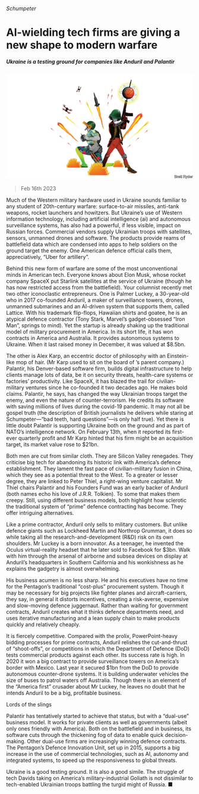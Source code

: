 ###### Schumpeter

# AI-wielding tech firms are giving a new shape to modern warfare 

##### Ukraine is a testing ground for companies like Anduril and Palantir 

![image](images/20230218_WBD000.jpg) 

> Feb 16th 2023 

Much of the Western military hardware used in Ukraine sounds familiar to any student of 20th-century warfare: surface-to-air missiles, anti-tank weapons, rocket launchers and howitzers. But Ukraine’s use of Western information technology, including artificial intelligence (ai) and autonomous surveillance systems, has also had a powerful, if less visible, impact on Russian forces. Commercial vendors supply Ukrainian troops with satellites, sensors, unmanned drones and software. The products provide reams of battlefield data which are condensed into apps to help soldiers on the ground target the enemy. One American defence official calls them, appreciatively, “Uber for artillery”. 

Behind this new form of warfare are some of the most unconventional minds in American tech. Everyone knows about Elon Musk, whose rocket company SpaceX put Starlink satellites at the service of Ukraine (though he has now restricted access from the battlefield). Your columnist recently met two other iconoclastic entrepreneurs. One is Palmer Luckey, a 30-year-old who in 2017 co-founded Anduril, a maker of surveillance towers, drones, unmanned submarines and an AI-driven system that supports them, called Lattice. With his trademark flip-flops, Hawaiian shirts and goatee, he is an atypical defence contractor (Tony Stark, Marvel’s gadget-obsessed “Iron Man”, springs to mind). Yet the startup is already shaking up the traditional model of military procurement in America. In its short life, it has won contracts in America and Australia. It provides autonomous systems to Ukraine. When it last raised money in December, it was valued at $8.5bn. 

The other is Alex Karp, an eccentric doctor of philosophy with an Einstein-like mop of hair. (Mr Karp used to sit on the board of ’s parent company.) Palantir, his Denver-based software firm, builds digital infrastructure to help clients manage lots of data, be it on security threats, health-care systems or factories’ productivity. Like SpaceX, it has blazed the trail for civilian-military ventures since he co-founded it two decades ago. He makes bold claims. Palantir, he says, has changed the way Ukrainian troops target the enemy, and even the nature of counter-terrorism. He credits its software with saving millions of lives during the covid-19 pandemic. It may not all be gospel truth (the description of British journalists he delivers while staring at Schumpeter—“bad teeth, hard questions”—is only half true). Yet there is little doubt Palantir is supporting Ukraine both on the ground and as part of NATO’s intelligence network. On February 13th, when it reported its first-ever quarterly profit and Mr Karp hinted that his firm might be an acquisition target, its market value rose to $21bn. 

Both men are cut from similar cloth. They are Silicon Valley renegades. They criticise big tech for abandoning its historic link with America’s defence establishment. They lament the fast pace of civilian-military fusion in China, which they see as a potential threat to the West. To a greater or lesser degree, they are linked to Peter Thiel, a right-wing venture capitalist. Mr Thiel chairs Palantir and his Founders Fund was an early backer of Anduril (both names echo his love of J.R.R. Tolkien). To some that makes them creepy. Still, using different business models, both highlight how sclerotic the traditional system of “prime” defence contracting has become. They offer intriguing alternatives.

Like a prime contractor, Anduril only sells to military customers. But unlike defence giants such as Lockheed Martin and Northrop Grumman, it does so while taking all the research-and-development (R&amp;D) risk on its own shoulders. Mr Luckey is a born innovator. As a teenager, he invented the Oculus virtual-reality headset that he later sold to Facebook for $3bn. Walk with him through the arsenal of airborne and subsea devices on display at Anduril’s headquarters in Southern California and his wonkishness as he explains the gadgetry is almost overwhelming. 

His business acumen is no less sharp. He and his executives have no time for the Pentagon’s traditional “cost-plus” procurement system. Though it may be necessary for big projects like fighter planes and aircraft-carriers, they say, in general it distorts incentives, creating a risk-averse, expensive and slow-moving defence juggernaut. Rather than waiting for government contracts, Anduril creates what it thinks defence departments need, and uses iterative manufacturing and a lean supply chain to make products quickly and relatively cheaply. 

It is fiercely competitive. Compared with the prolix, PowerPoint-heavy bidding processes for prime contracts, Anduril relishes the cut-and-thrust of “shoot-offs”, or competitions in which the Department of Defence (DoD) tests commercial products against each other. Its success rate is high. In 2020 it won a big contract to provide surveillance towers on America’s border with Mexico. Last year it secured $1bn from the DoD to provide autonomous counter-drone systems. It is building underwater vehicles the size of buses to patrol waters off Australia. Though there is an element of the “America first” crusader about Mr Luckey, he leaves no doubt that he intends Anduril to be a big, profitable business. 

Lords of the slings

Palantir has tentatively started to achieve that status, but with a “dual-use” business model. It works for private clients as well as governments (albeit only ones friendly with America). Both on the battlefield and in business, its software cuts through the thickening fog of data to enable quick decision-making. Other dual-use firms are increasingly winning defence contracts. The Pentagon’s Defence Innovation Unit, set up in 2015, supports a big increase in the use of commercial technologies, such as AI, autonomy and integrated systems, to speed up the responsiveness to global threats. 

Ukraine is a good testing ground. It is also a good simile. The struggle of tech Davids taking on America’s military-industrial Goliath is not dissimilar to tech-enabled Ukrainian troops battling the turgid might of Russia. ■






